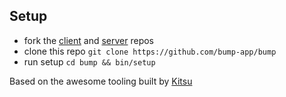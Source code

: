 ## Setup

- fork the [client](https://github.com/bump-app/bump-client) and [server](https://github.com/bump-app/bump-server) repos
- clone this repo `git clone https://github.com/bump-app/bump`
- run setup `cd bump && bin/setup`

Based on the awesome tooling built by [Kitsu](https://github.com/hummingbird-me/hummingbird)
